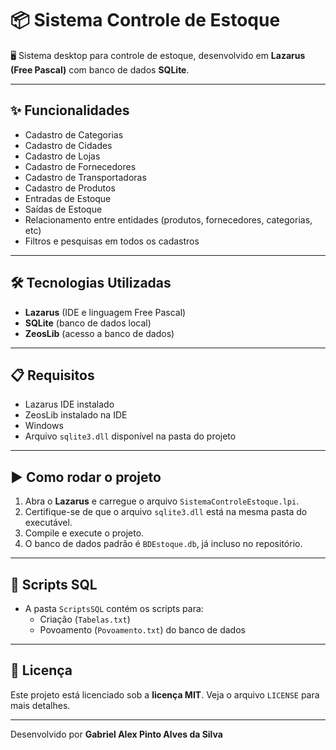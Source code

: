# 📦 Sistema Controle de Estoque

🖥️ Sistema desktop para controle de estoque, desenvolvido em **Lazarus (Free Pascal)** com banco de dados **SQLite**.

---

## ✨ Funcionalidades

- Cadastro de Categorias  
- Cadastro de Cidades  
- Cadastro de Lojas  
- Cadastro de Fornecedores  
- Cadastro de Transportadoras  
- Cadastro de Produtos  
- Entradas de Estoque  
- Saídas de Estoque  
- Relacionamento entre entidades (produtos, fornecedores, categorias, etc)  
- Filtros e pesquisas em todos os cadastros  

---

## 🛠️ Tecnologias Utilizadas

- **Lazarus** (IDE e linguagem Free Pascal)  
- **SQLite** (banco de dados local)  
- **ZeosLib** (acesso a banco de dados)  

---

## 📋 Requisitos

- Lazarus IDE instalado
- ZeosLib instalado na IDE  
- Windows  
- Arquivo `sqlite3.dll` disponível na pasta do projeto  

---

## ▶️ Como rodar o projeto

1. Abra o **Lazarus** e carregue o arquivo `SistemaControleEstoque.lpi`.  
2. Certifique-se de que o arquivo `sqlite3.dll` está na mesma pasta do executável.  
3. Compile e execute o projeto.  
4. O banco de dados padrão é `BDEstoque.db`, já incluso no repositório.  

---

## 📑 Scripts SQL

- A pasta `ScriptsSQL` contém os scripts para:
  - Criação (`Tabelas.txt`)
  - Povoamento (`Povoamento.txt`) do banco de dados  

---

## 📜 Licença

Este projeto está licenciado sob a **licença MIT**. Veja o arquivo `LICENSE` para mais detalhes.

---

Desenvolvido por **Gabriel Alex Pinto Alves da Silva**